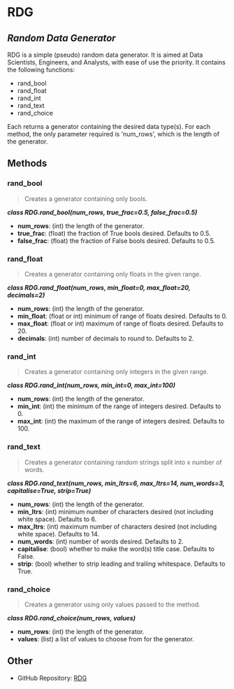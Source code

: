 # RDG
## _Random Data Generator_

RDG is a simple (pseudo) random data generator. It is aimed at Data Scientists, Engineers, and Analysts, with ease of use the priority. It contains the following functions:  

- rand_bool
- rand_float
- rand_int
- rand_text
- rand_choice

Each returns a generator containing the desired data type(s). For each method, the only parameter required is 'num_rows', which is the length of the generator. 


## Methods

### __rand_bool__
 > Creates a generator containing only bools.

___class RDG.rand_bool(num_rows, true_frac=0.5, false_frac=0.5)___ 

- __num_rows__: (int) the length of the generator.
- __true_frac__: (float) the fraction of True bools desired. Defaults to 0.5.
- __false_frac__: (float) the fraction of False bools desired. Defaults to 0.5. 

### __rand_float__ 
> Creates a generator containing only floats in the given range. 

___class RDG.rand_float(num_rows, min_float=0, max_float=20, decimals=2)___ 

- __num_rows__: (int) the length of the generator.
- __min_float__: (float or int) minimum of range of floats desired. Defaults to 0.
- __max_float__: (float or int) maximum of range of floats desired. Defaults to 20.
- __decimals__: (int) number of decimals to round to. Defaults to 2. 

### __rand_int__ 
> Creates a generator containing only integers in the given range. 

___class RDG.rand_int(num_rows, min_int=0, max_int=100)___ 
- __num_rows__: (int) the length of the generator.
- __min_int__: (int) the minimum of the range of integers desired. Defaults to 0.
- __max_int__: (int)  the maximum of the range of integers desired. Defaults to 100.

### __rand_text__ 
> Creates a generator containing random strings split into x number of words. 

___class RDG.rand_text(num_rows, min_ltrs=6, max_ltrs=14, num_words=3, capitalise=True, strip=True)___ 
- __num_rows__: (int) the length of the generator.
- __min_ltrs__: (int) minimum number of characters desired (not including white space). Defaults to 6.
- __max_ltrs__: (int) maximum number of characters desired (not including white space). Defaults to 14.
- __num_words__: (int) number of words desired. Defaults to 2.
- __capitalise__: (bool) whether to make the word(s) title case. Defaults to False. 
- __strip__: (bool) whether to strip leading and trailing whitespace. Defaults to True.

### __rand_choice__ 
> Creates a generator using only values passed to the  method.

___class RDG.rand_choice(num_rows, values)___ 
- __num_rows__: (int) the length of the generator.
- __values__: (list) a list of values to choose from for the generator. 

## Other
- GitHub Repository: [RDG](https://github.com/SamuelBCook/RDG)
